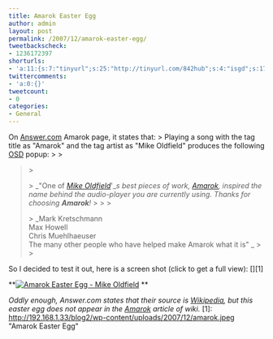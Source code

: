 ```yaml
---
title: Amarok Easter Egg
author: admin
layout: post
permalink: /2007/12/amarok-easter-egg/
tweetbackscheck:
- 1236172397
shorturls:
- 'a:11:{s:7:"tinyurl";s:25:"http://tinyurl.com/842hub";s:4:"isgd";s:17:"http://is.gd/fkI4";s:5:"bitly";s:18:"http://bit.ly/tU39";s:5:"snipr";s:22:"http://snipr.com/9srvp";s:5:"snurl";s:22:"http://snurl.com/9srvp";s:7:"snipurl";s:24:"http://snipurl.com/9srvp";s:4:"trim";s:17:"http://tr.im/4cgl";s:5:"adjix";s:207:"(10 Jan 2008 temporary restriction: API requires valid partnerID or partnerEmail key in request. Contact us if this affects you.) Invalid Adjix request. API documentation @ http://web.adjix.com/AdjixAPI.html";s:4:"advu";s:203:"(10 Jan 2008 temporary restriction: API requires valid partnerID or partnerEmail key in request. Contact us if this affects you.) Invalid Adjix request. API documentation @ http://web.ad.vu/AdjixAPI.html";s:4:"zima";s:19:"http://zi.ma/b3ee50";s:9:"permalink";s:49:"http://hehe2.net/linux-general/amarok-easter-egg/";}'
twittercomments:
- 'a:0:{}'
tweetcount:
- 0
categories:
- General
---
```

On [Answer.com](http://www.answers.com/topic/amarok-audio "Answer.com") Amarok page, it states that:
\> Playing a song with the tag title as "Amarok" and the tag artist as "Mike Oldfield" produces the following [OSD](http://en.wikipedia.org/wiki/On-screen_display "OSD") popup:
\> 
\> 
> 
> \> 
> 
> \> _"One of _[_Mike Oldfield_](http://en.wikipedia.org/wiki/Mike_Oldfield "Mike Oldfield")_'__s best pieces of work, _[_Amarok_](http://en.wikipedia.org/wiki/Amarok_%28software%29 "Amarok")_, inspired the name behind the audio-player you are currently using. Thanks for choosing _**_Amarok_**_!_
> \> \> 
> \> 
> 
> \> _Mark Kretschmann  
> Max Howell  
> Chris Muehlhaeuser  
> The many other people who have helped make Amarok what it is" _
> \> \> 

So I decided to test it out, here is a screen shot (click to get a full view):
\[\]\[1\]

**[![Amarok Easter Egg - Mike Oldfield](http://192.168.1.33/blog2/wp-content/uploads/2007/12/amarok.jpeg)](http://192.168.1.33/blog2/wp-content/uploads/2007/12/amarok.jpeg)
**

_Oddly enough, Answer.com states that their source is [Wikipedia](http://www.wikipedia.com "Wikipedia"), but this easter egg does not appear in the [Amarok](http://en.wikipedia.org/wiki/Amarok_%28software%29 "Amarok") article of wiki._
\[1\]: http://192.168.1.33/blog2/wp-content/uploads/2007/12/amarok.jpeg "Amarok Easter Egg"